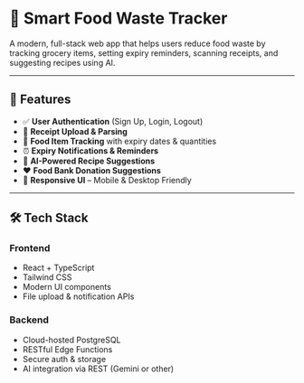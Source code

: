 # 🥦 Smart Food Waste Tracker

A modern, full-stack web app that helps users reduce food waste by tracking grocery items, setting expiry reminders, scanning receipts, and suggesting recipes using AI.

---

## 🚀 Features

- ✅ **User Authentication** (Sign Up, Login, Logout)
- 🧾 **Receipt Upload & Parsing**
- 🥕 **Food Item Tracking** with expiry dates & quantities
- ⏰ **Expiry Notifications & Reminders**
- 🍳 **AI-Powered Recipe Suggestions**
- ❤️ **Food Bank Donation Suggestions**
- 📱 **Responsive UI** – Mobile & Desktop Friendly

---

## 🛠 Tech Stack

### Frontend
- React + TypeScript
- Tailwind CSS
- Modern UI components
- File upload & notification APIs

### Backend
- Cloud-hosted PostgreSQL
- RESTful Edge Functions
- Secure auth & storage
- AI integration via REST (Gemini or other)

